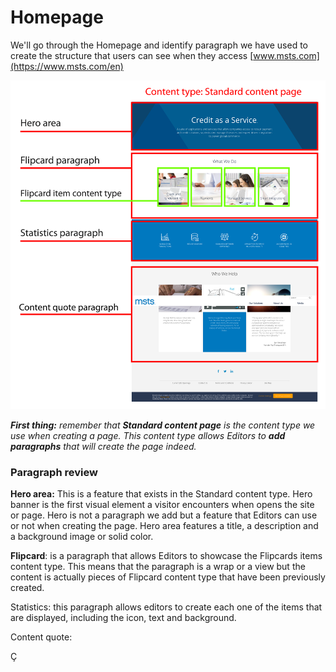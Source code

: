 # Homepage

We'll go through the Homepage and identify paragraph we have used to create the structure that users can see when they access [www.msts.com](https://www.msts.com/en)

![](../.gitbook/assets/scp_hompage%20%281%29.png)

_**First thing:** remember that **Standard content page** is the content type we use when creating a page. This content type allows Editors to **add paragraphs** that will create the page indeed._ 

### Paragraph review

**Hero area:** This is a feature that exists in the Standard content type. Hero banner is the first visual element a visitor encounters when opens the site or page. Hero is not a paragraph we add but a feature that Editors can use or not when creating the page. Hero area features a title, a description and a background image or solid color. 

**Flipcard**: is a paragraph that allows Editors to showcase the Flipcards items content type. This means that the paragraph is a wrap or a view but the content is actually pieces of Flipcard content type that have been previously created.

Statistics: this paragraph allows editors to create each one of the items that are displayed, including the icon, text and background. 

Content quote: 



Ç  


